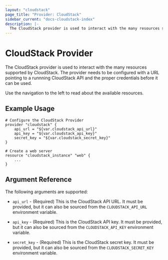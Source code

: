 ```yaml
---
layout: "cloudstack"
page_title: "Provider: CloudStack"
sidebar_current: "docs-cloudstack-index"
description: |-
  The CloudStack provider is used to interact with the many resources supported by CloudStack. The provider needs to be configured with a URL pointing to a runnning CloudStack API and the proper credentials before it can be used.
---
```


# CloudStack Provider

The CloudStack provider is used to interact with the many resources
supported by CloudStack. The provider needs to be configured with a
URL pointing to a runnning CloudStack API and the proper credentials
before it can be used.

Use the navigation to the left to read about the available resources.

## Example Usage

```
# Configure the CloudStack Provider
provider "cloudstack" {
    api_url = "${var.cloudstack_api_url}"
    api_key = "${var.cloudstack_api_key}"
    secret_key = "${var.cloudstack_secret_key}"
}

# Create a web server
resource "cloudstack_instance" "web" {
    ...
}
```

## Argument Reference

The following arguments are supported:

* `api_url` - (Required) This is the CloudStack API URL. It must be provided, but
  it can also be sourced from the `CLOUDSTACK_API_URL` environment variable.

* `api_key` - (Required) This is the CloudStack API key. It must be provided, but
  it can also be sourced from the `CLOUDSTACK_API_KEY` environment variable.

* `secret_key` - (Required) This is the CloudStack secret key. It must be provided,
  but it can also be sourced from the `CLOUDSTACK_SECRET_KEY` environment variable.
